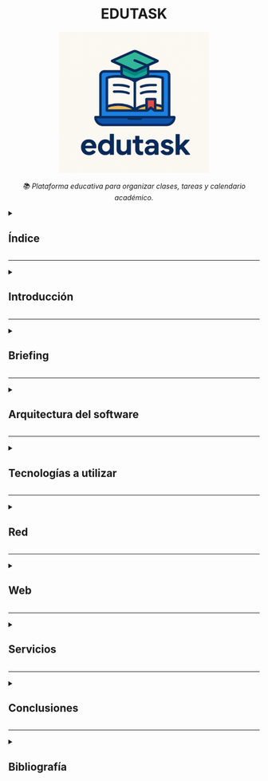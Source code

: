 <h1 align="center"> EDUTASK</h1>

<p align="center">
  <img src="https://github.com/lyandiosr/Proyecto_SMX2_Lyan_Unai/blob/main/Captura%20de%20pantalla%202025-10-21%20100802.png" alt="Logo de Edutask" width="300">
</p>

<p align="center"><em>📚 Plataforma educativa para organizar clases, tareas y calendario académico.</em></p>

<details>
  <summary><h2> Índice</h2></summary>

## **1. Introducción**
## **2. Briefing**
## **3. Arquitectura del software**
#### - 3.1 Backend
## **4. Tecnologías a utilizar**
## **5. Red**
## **6. Web**
#### -6.1 Mockup
#### -6.2 Mapa de navegabilidad
## **7.Servicios**
#### -7.1 DNS
#### -7.2 DHCP
#### -7.3 Apache
#### -7.4 Firewall
#### -7.5 Copias de seguridad
## **8. Conclusiones**
## **9. Bibliografía**

  
  </details>
  
--- 
  
<details>
  <summary><h2> Introducción</h2></summary>
  
# Introducción

Nuestro proyecto, llamado Edutask, es una plataforma web educativa hecha para que profesores y estudiantes puedan organizar sus actividades. No es solo un lugar para subir tareas, sino que también tiene herramientas que motivan, como insignias para que te animes y un tutor inteligente. La idea es mejorar la forma en que se enseña y se aprende. Edutask quiere dejar de ser solo una herramienta local para convertirse en una plataforma innovadora que motive a los estudiantes, ayude a los profesores con su trabajo y sea un ejemplo de aprendizaje digital en varios países. Esta plataforma está pensada principalmente para docentes y alumnos de cualquier nivel educativo.

</details>

--- 

<details>  
  <summary><h2> Briefing</h2></summary>
  
Los módulos que más van a ayudar a nuestro proyecto son aplicaciones web para crear la página web de la empresa y cómo configurarla. También el módulo de seguridad informática para que esta página web sea segura y confiable para los usuarios. También la asignatura de servicios en red, ya que con ella podremos ofrecer todos los servicios a los usuarios y a la misma web.
#### **Materiales Necesarios**  
-**Físicos**:
  - Ordenadores con internet
  - Servidor o servicio de hosting para la página web.
  - Teléfonos para probar la plataforma en distintos dispositivos.
  - Periféricos básicos: teclado, mouse, cámara y micrófono.

-**Lógicos (software)**:
  - Sistema operativo (Windows, Linux ).
  - Programas para programar (por ejemplo, Visual Studio Code).
  - Lenguajes: HTML, CSS, JavaScript.
  - Base de datos (MySQL).
  - Git y GitHub para control de versiones y trabajo en equipo.
  - Servicio en la nube o hosting (AWS, Google Cloud, etc.).
  - Certificado SSL para la seguridad de la página.
  - Herramientas de seguridad (firewalls).
  - Plataformas para organizar el proyecto (Trello).
</details>

--- 
<details>
  <summary><h2> Arquitectura del software</h2></summary>

  <details>
    <summary><strong> Backend</strong></summary>
  

  ## 1. Descripción general del proyecto web
  #### **¿De qué trata tu web? Explica brevemente el propósito de tu página web (por ejemplo: tienda online, blog, red social, catálogo, etc.).**
  La página web trata sobre una plataforma educativa que se llama Edutask, diseñada para ayudar a profesores y estudiantes a organizar sus actividades académicas de manera más rápida y clara . Su propósito principal es mejorar la enseñanza y el aprendizaje a través de herramientas como insignias motivacionales y un tutor inteligente y también  permitir la gestión de tareas.

  #### **¿Qué funcionalidades ofrecerá a los usuarios? Lista las principales funciones (ej.: crear cuenta, hacer pedidos, subir fotos, dejar comentarios, etc.).**
  - Crear cuenta y perfil personalizado (para profesores y estudiantes).
  - Subir y gestionar tareas (crear y entregar y puntuar las actividades).
  - Organizar actividades.
  - Sistema de insignias y recompensas para motivar a los estudiantes.
  - Tutor inteligente para guiar y ayudar a los  estudiantes.
  - Interacción entre usuarios (comentarios y mensajes,).
  - Seguridad de la información (autenticación, privacidad de datos).
  - Panel de control para los profesores (seguimiento del progreso, estadísticas de los alumnos).

  ## 2. Identificación de entidades principales
  #### **¿Qué elementos importantes hay en tu web que necesitan almacenarse?**
  - **Usuarios**: información de los  profesores y estudiantes (datos personales, credenciales, roles).
  - **Tareas**: detalles de las actividades creadas, entregadas y puntuadas.
  - **Insignias y recompensas:** logros de los  estudiantes.
  - **Mensajes y comentarios**: comunicación entre usuarios.
  - **Progreso y estadísticas**: datos sobre el rendimiento de los estudiantes.
  - **Historial de actividades**: registro actividades hechas en la plataforma.
  - **Datos de seguridad**: información para autenticación y protección .

| Tema de información almacena | ¿Porqué guardarla en la base de datos? |
| ------------- | ------------- |
| Datos de usuarios | Para identificar y diferenciar a profesores y estudiantes  |
| Tareas y actividades  | Para gestionar, almacenar y permitir la entrega y puntuación de tareas|
| Insignias y recompensas  | Para motivar a los estudiantes y llevar registro de sus logros  |
| Mensajes y comentarios  | Para facilitar la comunicación entre usuarios  |
| Progreso y estadísticas  | Para hacer seguimiento de lo que aprenden los  estudiantes  |
| Historial de actividades  | Para seguridad y seguimiento de actividades hechas  |
| Datos de seguridad  | Para proteger la información y controlar el acceso a la plataforma  |

## 3. Datos que se deben guardar de cada entidad (atributos)

#### Usuarios
ID_usuario → INT (autoincremental, clave primaria)

Nombre → VARCHAR(50)
  
Apellidos → VARCHAR(50)
  
Correo_electronico → VARCHAR(100)
  
Contraseña → VARCHAR(255)
  
Rol → ENUM('profesor','estudiante')
Fecha_registro → DATE
  
Foto_perfil → VARCHAR(255)
  
Estado → BOOLEAN

#### Tareas:
  ID_tarea → INT (autoincremental, clave primaria)
  
  Titulo → VARCHAR(100)
  
  Descripcion → TEXT
  
  Fecha_creacion → DATE
  
  Fecha_limite → DATE
  
  ID_profesor → INT (clave foránea)
  
  Estado → ENUM('pendiente','entregada','calificada')
  
  Puntuacion_maxima → INT
  
#### Entrega de tareas:
  ID_entrega → INT (autoincremental, clave primaria)
  
  ID_tarea → INT (clave foránea)
  
  ID_estudiante → INT (clave foránea)
  
  Fecha_entrega → DATE
  
  Archivo_entregado → VARCHAR(255)
  
  Puntuacion_obtenida → INT
  
  Comentarios_profesor → TEXT
  
#### Insignias:
  ID_insignia → INT (autoincremental, clave primaria)
  
  Nombre → VARCHAR(50)
  
  Descripcion → TEXT
  
  Icono → VARCHAR(255)
  
  Fecha_otorgada → DATE
  
  ID_estudiante → INT (clave foránea)
  
#### Mensajes:
  ID_mensaje → INT (autoincremental, clave primaria)
  
  ID_emisor → INT (clave foránea)
  
  ID_receptor → INT (clave foránea)
  
  ID_tarea → INT (clave foránea, puede ser NULL)
  
  Texto → TEXT
  
  Fecha_hora → DATETIME

#### Progreso y estadisticas:
  ID_estadistica → INT (autoincremental, clave primaria)
  
  ID_estudiante → INT (clave foránea)
  
  ID_tarea → INT (clave foránea)
  
  Puntuacion_obtenida → INT
  
  Tiempo_dedicado → INT (en minutos)
  
  Fecha → DATE

#### Historial de actividades:
  ID_historial → INT (autoincremental, clave primaria)

  ID_usuario → INT (clave foránea)

  Accion → VARCHAR(100)

  Fecha_hora → DATETIME

  Detalles → TEXT

#### Datos de seguridad:
  ID_seguridad → INT (autoincremental, clave primaria)
  
  ID_usuario → INT (clave foránea)
  
  Token_sesion → VARCHAR(255)
  
  Fecha_creacion → DATETIME
  
  Fecha_expiracion → DATETIME
  
  IP_acceso → VARCHAR(45)

  ## 4. Relaciones entre las entidades

  #### 1. Usuarios ↔ Tareas
Un profesor (usuario con rol profesor) puede crear muchas tareas.
    
Cada tarea es creada por un solo profesor.
    
Relación: 1 profesor — N tareas
    
  #### 2. Usuarios ↔ Entregas de tareas
Un estudiante puede hacer muchas entregas (una por cada tarea asignada).
    
Cada entrega pertenece a un solo estudiante.
    
Relación: 1 estudiante — N entregas
    
  #### 3. Tareas ↔ Entregas de tareas
Cada tarea puede tener muchas entregas (de diferentes estudiantes).
    
Cada entrega está asociada a una sola tarea.
    
Relación: 1 tarea — N entregas
    
  #### 4. Usuarios ↔ Insignias
Un estudiante puede tener muchas insignias.
    
Cada insignia está asociada a un solo estudiante.
    
Relación: 1 estudiante — N insignias
    
  #### 5. Usuarios ↔ Mensajes
Un usuario puede enviar muchos mensajes.
    
Un usuario puede recibir muchos mensajes.
    
Relación: 1 usuario — N mensajes enviados
    
    Relación: 1 usuario — N mensajes recibidos
    
  #### 6. Tareas ↔ Mensajes
Un mensaje puede estar relacionado con una tarea (por ejemplo, conversación sobre una tarea).
    
No todos los mensajes tienen que estar vinculados a una tarea.
    
Relación: 1 tarea — N mensajes (0 o más mensajes)
    
  #### 7. Usuarios ↔ Progreso y estadísticas
Un estudiante tiene muchas entradas de progreso (por cada tarea o actividad).
    
Cada registro de progreso pertenece a un solo estudiante.
    
Relación: 1 estudiante — N registros de progreso
    
  #### 8. Tareas ↔ Progreso y estadísticas
Cada registro de progreso está asociado a una sola tarea.
    
Una tarea puede tener muchos registros de progreso.
    
Relación: 1 tarea — N registros de progreso
    
  #### 9. Usuarios ↔ Historial de actividades
Un usuario puede tener muchos registros en el historial (acciones que realiza en la plataforma).
    
Relación: 1 usuario — N registros de historial

## 5. Ejemplo de datos (simulación)
#### Entidad: Usuario 
- Nombre: Juan Pérez

- Email: juanp@gmail.com

- Rol: Estudiante

- Fecha de registro: 10/09/2025

#### Entidad: Profesor
- Nombre: María López

- Email: maria.lopez@colegio.edu

- Asignatura: Matemáticas

- Fecha de alta: 05/09/2025

#### Entidad: Curso
- Nombre del curso: Matemáticas 2º Bachillerato

- Profesor asignado: María López

- Fecha de inicio: 15/09/2025

- Fecha de fin: 30/06/2026

#### Entidad: Tarea
- Título: Ejercicios de Álgebra

- Descripción: Resolver los problemas del capítulo 3 del libro.

- Fecha de creación: 20/09/2025

- Fecha de entrega: 25/09/2025

- Estado: Pendiente


#### Entidad: Entrega
- Estudiante: Juan Pérez

- Tarea: Ejercicios de Álgebra

- Fecha de entrega: 24/09/2025

- Archivo: ejercicios_algebra_juanp.pdf

- Calificación: 8/10


#### Entidad: Insignia
- Nombre: “Constancia”

- Descripción: Se da por entregar todas las tareas a tiempo.

- Estudiante: Juan Pérez

- Fecha de obtención: 30/09/2025

## 6. Reflexiones, dificultades y dudas que tienes sobre la base de datos
#### ¿Qué partes te han resultado más difíciles de pensar?
Nos ha costado más el apartado de Identificación de entidades principales porque aún no tenemos del todo claro cómo será el proyecto y nos ha costado pensar todo esa parte, 
también en el apartado de descripción general del proyecto web por lo que hemos dicho antes no tenemos del todo claro dónde queremos llegar con el proyecto tenemos algunas dudas aun con eso. 

#### ¿Qué no tienes claro sobre la información que hay que guardar?
La verdad que lo tenemos todo bastante claro sobre esto .
</details>
</details>

---
<details>
  <summary><h2> Tecnologías a utilizar</h2></summary>
  </details>

---
<details>
  <summary><h2> Red</h2></summary>
  
  <details>
<summary><strong> Diagrama de la red</strong></summary>
</details>

      
<details>
<summary><strong> Mapa físico</strong></summary>
</details>

<details>
<summary><strong> Mapa lógico</strong></summary>
</details>
</details>

---
 
<details>
  <summary><h2> Web</h2></summary>

<details>
<summary><strong> Mockup</strong></summary>
    
 
  #### 1. Equilibrio del diseño, colores, estructura.
La página está organizada de forma clara y ordenada. Las clases están puestas en cuadros distribuidos en dos filas y dos columnas, todo sea fácil de encontrar.
A la izquierda hay una barra fija con iconos para moverse por la página (inicio, tareas, calendario, etc.). La parte del medio es para lo más importante que son  las clases que es lo que se tiene que ver mas.

#### 2. Colores y tipografía.
Cada asignatura tiene un color diferente (azul, naranja, rojo y verde), lo que ayuda a reconocerlas rápido y hace que la página se vea más clara. El fondo blanco hace que los colores resalten más.
La letra es sencilla y moderna, hace que se vea ordenado.

#### 3. Componentes de interfaz (botones, enlaces...).
La página tiene botones como “Entrar” y “Crear Clase” que son fáciles de ver y usar. También hay iconos en la barra lateral que ayudan a saber para qué sirve cada sección sin tener que leer mucho. Cada clase tiene una estrellita para marcarla como favorita, lo que      añade una función extra sin complicar el diseño.
  
  [Mockup](https://www.canva.com/design/DAG1F7t7cgo/vUko967jFhBP_onj2v1dsA/edit?utm_content=DAG1F7t7cgo&utm_campaign=designshare&utm_medium=link2&utm_source=sharebutton)
</details>

  <details>
    <summary><strong> Mapa de navegabilidad</strong></summary>

# Mapa Navegación
El mapa de navegabilidad muestra cómo se organiza la estructura de la página web Edutask y los caminos que puede seguir el usuario dentro de ella. Desde la pantalla inicial de inicio de sesión, el usuario puede acceder a las distintas secciones según su rol (profesor o estudiante).

En el centro del mapa se encuentra la página principal, donde se muestran las clases, y desde ahí se puede acceder fácilmente al resto de apartados: Tareas, Calendario, Insignias, Profesor Inteligente y Configuración.
Cada flecha del mapa indica las conexiones entre pantallas y cómo se pasa de una función a otra, lo que ayuda a entender el recorrido completo dentro de la web.

Gracias a esta estructura, la navegación resulta clara, intuitiva y fluida. Tanto profesores como estudiantes pueden orientarse sin dificultad, accediendo de forma rápida a sus clases, actividades y herramientas principales.

[Mapa de navegación](https://www.figma.com/design/bCnEgSv1KONrkjPDBV6TZc/Mapa-navegaci%C3%B3n-Edutask?node-id=0-1&t=nvBzSE5BChtoyJh0-1)
</details>
</details>

---
<details>
  <summary><h2> Servicios</h2></summary>
  
  <details>
<summary><strong> DNS</strong></summary>
</details>

<details>
<summary><strong> DHCP</strong></summary>
</details>

<details>
<summary><strong> Apache</strong></summary>
</details>

  <details>
<summary><strong> Firewall</strong></summary>
</details>

<details>
<summary><strong> Copias de seguridad</strong></summary>
</details>
</details>

---
<details>
  
  <summary><h2> Conclusiones</h2></summary>
</details>

---
<details>
  
  <summary><h2> Bibliografía</h2></summary>
</details>





  


  




  




  



  




